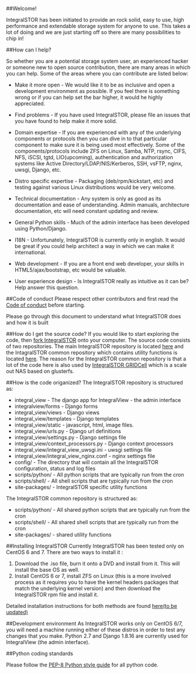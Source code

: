 
##Welcome!

IntegralSTOR has been initiated to provide an rock solid, easy to use, high performance and extendable storage system for anyone to use. This takes a lot of doing and we are just starting off so there are many possibilities to chip in! 



##How can I help?

So whether you are a potential storage system user, an experienced hacker or someone new to open source contribution, there are many areas in which you can help. Some of the areas where you can contribute are listed below:

* Make it more open - We would like it to be as inclusive and open a development environment as possible. If you feel there is something wrong or if you can help set the bar higher, it would he highly appreciated.  

* Find problems - If you have used IntegralSTOR, please file an issues that you have found to help make it more solid.

* Domain expertise - If you are experienced with any of the underlying components or protocols then you can dive in to that particular component to make sure  it is being used most effectively. Some of the components/protocols include ZFS on Linux, Samba, NTP, rsync, CIFS, NFS, iSCSI, tgtd, LIO(upcoming), authentication and authorization systems like Active Directory/LDAP/NIS/Kerberos, SSH, vsFTP, nginx, uwsgi, Django, etc.

* Distro specific expertise - Packaging (deb/rpm/kickstart, etc) and testing against various Linux distributions would be very welcome.

* Technical documentation - Any system is only as good as its documentation and ease of understanding. Admin manuals, architecture documentation, etc will need constant updating and review.

* General Python skills - Much of the admin interface has been developed using Python/Django. 

* I18N - Unfortunately, IntegralSTOR is currently only in english. It would be great if you could help architect a way in which we can make it international.

* Web development - If you are a front end web developer, your skills in HTML5/ajax/bootstrap, etc would be valuable.

* User experience design - Is IntegralSTOR really as intuitive as it can be? Help answer this question.

##Code of conduct
Please respect other contributors and first read the [Code of conduct](CODE_OF_CONDUCT.md) before starting.

Please go through this document to understand what IntegralSTOR does and how it is built

##How do I get the source code?
If you would like to start exploring the code, then [fork IntegralSTOR](https://help.github.com/articles/fork-a-repo) onto your computer. The source code consists of two repositories. The main IntegralSTOR repository is located [here](https://github.com/integralstor/integralstor_unicell) and the IntagralSTOR common repository which contains utility functions is located [here](https://github.com/integralstor/integralstor_common). The reason for the IntegralSTOR common repository is that a lot of the code here is also used by [IntegralSTOR GRIDCell](https://github.com/integralstor/integralstor_gridcell) which is a scale out NAS based on glusterfs.

##How is the code origanized?
The IntegralSTOR repository is structured as:

* integral_view - The django app for IntegralView - the admin interface
* integralview/forms - Django forms
* integral_view/views - Django views
* integral_view/templates - Django templates
* integral_view/static - javascript, html, image files.
* integral_view/urls.py - Django url definitions
* integral_view/settings.py - Django settings file
* integral_view/context_processors.py - Django context processors
* integral_view/integral_view_uwsgi.ini - uwsgi settings file
* integral_view/integral_view_nginx.conf - nginx settings file
* config/ - The directory that will contain all the IntegralSTOR configuration, status and log files
* scripts/python/ - All python scripts that are typically run from the cron
* scripts/shell/ - All shell scripts that are typically run from the cron
* site-packages/ - IntegralSTOR specific utility functions

The IntegralSTOR common repository is structured as:
* scripts/python/ - All shared python scripts that are typically run from the cron
* scripts/shell/ - All shared shell scripts that are typically run from the cron
* site-packages/ - shared utility functions


##Installing IntegralSTOR
Currently IntegralSTOR has been tested only on CentOS 6 and 7. There are two ways to install it :
1. Download the .iso file, burn it onto a DVD and install from it. This will install the base OS as well.
2. Install CentOS 6 or 7, install ZFS on Linux (this is a more involved process as it requires you to have the kernel headers packages that match the underlying kernel version) and then download the IntegralSTOR rpm file and install it.

Detailed installation instructions for both methods are found [here(to be updated)](..)

##Development environment
As IntegralSTOR works only on CentOS 6/7, you will need a machine running either of these distros in order to test any changes that you make. Python 2.7 and Django 1.8.16 are currently used for IntegralView (the admin interface).

##Python coding standards

Please follow the [PEP-8 Python style guide](https://www.python.org/dev/peps/pep-0008/) for all python code.
